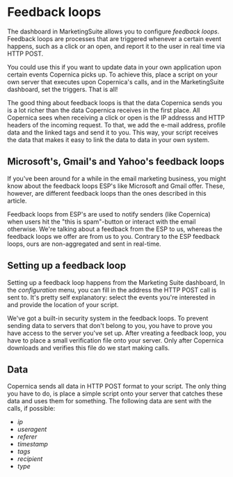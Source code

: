 # Feedback loops
The dashboard in MarketingSuite allows you to configure *feedback loops*. Feedback loops are processes that are triggered whenever a certain event happens, such as a click or an open, and report it to the user in real time via HTTP POST.

You could use this if you want to update data in your own application upon certain events Copernica picks up. To achieve this, place a script on your own server that executes upon Copernica's calls, and in the MarketingSuite dashboard, set the triggers. That is all!

The good thing about feedback loops is that the data Copernica sends you is a lot richer than the data Copernica receives in the first place. All Copernica sees when receiving a click or open is the IP addresss and HTTP headers of the incoming request. To that, we add the e-mail address, profile data and the linked tags and send it to you. This way, your script receives the data that makes it easy to link the data to data in your own system.

## Microsoft's, Gmail's and Yahoo's feedback loops
If you've been around for a while in the email marketing business, you might know about the feedback loops ESP's like Microsoft and Gmail offer. These, however, are different feedback loops than the ones described in this article.

Feedback loops from ESP's are used to notify senders (like Copernica) when users hit the "this is spam"-button or interact with the email otherwise. We're talking about a feedback from the ESP to us, whereas the feedback loops we offer are from us to you. Contrary to the ESP feedback loops, ours are non-aggregated and sent in real-time.

## Setting up a feedback loop
Setting up a feedback loop happens from the Marketing Suite dashboard, In the *configuration* menu, you can fill in the address the HTTP POST call is sent to. It's pretty self explanatory: select the events you're interested in and provide the location of your script.

We've got a built-in security system in the feedback loops. To prevent sending data to servers that don't belong to you, you have to prove you have access to the server you've set up. After vreating a feedback loop, you have to place a small verification file onto your server. Only after Copernica downloads and verifies this file do we start making calls.

## Data
Copernica sends all data in HTTP POST format to your script. The only thing you have to do, is place a simple script onto your server that catches these data and uses them for something. The following data are sent with the calls, if possible:
- *ip*
- *useragent*
- *referer*
- *timestamp*
- *tags*
- *recipient*
- *type*
